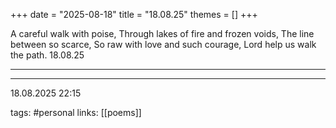 +++
date = "2025-08-18"
title = "18.08.25"
themes = []
+++

A careful walk with poise,
Through lakes of fire and frozen voids,
The line between so scarce,
So raw with love and such courage,
Lord help us walk the path.
18.08.25

---



---

18.08.2025 22:15

tags: #personal
links: [[poems]]
